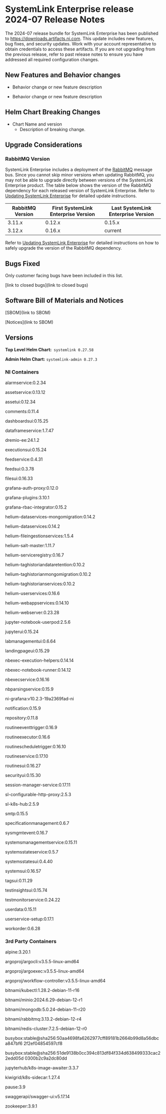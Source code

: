 # SystemLink Enterprise release 2024-07 Release Notes

The 2024-07 release bundle for SystemLink Enterprise has been published to <https://downloads.artifacts.ni.com>. This update includes new features, bug fixes, and security updates. Work with your account representative to obtain credentials to access these artifacts. If you are not upgrading from the previous release, refer to past release notes to ensure you have addressed all required configuration changes.

## New Features and Behavior changes

- Behavior change or new feature description

- Behavior change or new feature description

## Helm Chart Breaking Changes

- Chart Name and version
    - Description of breaking change.

## Upgrade Considerations

### RabbitMQ Version

SystemLink Enterprise includes a deployment of the [RabbitMQ](https://www.rabbitmq.com/) message bus. Since you cannot skip minor versions when updating RabbitMQ, you may not be able to upgrade directly between versions of the SystemLink Enterprise product. The table below shows the version of the RabbitMQ dependency for each released version of SystemLink Enterprise. Refer to [Updating SystemLink Enterprise](https://www.ni.com/docs/en-US/bundle/systemlink-enterprise/page/updating-systemlink-enterprise.html) for detailed update instructions.

| RabbitMQ Version | First SystemLink Enterprise Version | Last SystemLink Enterprise Version |
|------------------|-------------------------------------|------------------------------------|
| 3.11.x           | 0.12.x                              | 0.15.x                             |
| 3.12.x           | 0.16.x                              | current                            |

Refer to [Updating SystemLink Enterprise](https://www.ni.com/docs/en-US/bundle/systemlink-enterprise/page/updating-systemlink-enterprise.html) for detailed instructions on how to safely upgrade the version of the RabbitMQ dependency.

## Bugs Fixed

<!-- This section should link to the excel document that list customer facing bugs, fixed in the current release. The URL for the release (tag) should be used. -->

Only customer facing bugs have been included in this list.

[link to closed bugs](link to closed bugs)

## Software Bill of Materials and Notices

<!-- This section should link to the directories containing notices and SBOM. The URL for the release (tag) should be used. -->

[SBOM](link to SBOM)

[Notices](link to SBOM)

## Versions

**Top Level Helm Chart:** `systemlink 0.27.58`

**Admin Helm Chart:** `systemlink-admin 0.27.3`

### NI Containers

alarmservice:0.2.34

assetservice:0.13.12

assetui:0.12.34

comments:0.11.4

dashboardsui:0.15.25

dataframeservice:1.7.47

dremio-ee:24.1.2

executionsui:0.15.24

feedservice:0.4.31

feedsui:0.3.78

filesui:0.16.33

grafana-auth-proxy:0.12.0

grafana-plugins:3.10.1

grafana-rbac-integrator:0.15.2

helium-dataservices-mongomigration:0.14.2

helium-dataservices:0.14.2

helium-fileingestionservices:1.5.4

helium-salt-master:1.11.7

helium-serviceregistry:0.16.7

helium-taghistoriandataretention:0.10.2

helium-taghistorianmongomigration:0.10.2

helium-taghistorianservices:0.10.2

helium-userservices:0.16.6

helium-webappservices:0.14.10

helium-webserver:0.23.28

jupyter-notebook-userpod:2.5.6

jupyterui:0.15.24

labmanagementui:0.6.64

landingpageui:0.15.29

nbexec-execution-helpers:0.14.14

nbexec-notebook-runner:0.14.12

nbexecservice:0.16.16

nbparsingservice:0.15.9

ni-grafana:v10.2.3-19a2369fad-ni

notification:0.15.9

repository:0.11.8

routineeventtrigger:0.16.9

routineexecutor:0.16.6

routinescheduletrigger:0.16.10

routineservice:0.17.10

routinesui:0.16.27

securityui:0.15.30

session-manager-service:0.17.11

sl-configurable-http-proxy:2.5.3

sl-k8s-hub:2.5.9

smtp:0.15.5

specificationmanagement:0.6.7

sysmgmtevent:0.16.7

systemsmanagementservice:0.15.11

systemsstateservice:0.5.7

systemsstatesui:0.4.40

systemsui:0.16.57

tagsui:0.11.29

testinsightsui:0.15.74

testmonitorservice:0.24.22

userdata:0.15.11

userservice-setup:0.17.1

workorder:0.6.28

### 3rd Party Containers

alpine:3.20.1

argoproj/argocli:v3.5.5-linux-amd64

argoproj/argoexec:v3.5.5-linux-amd64

argoproj/workflow-controller:v3.5.5-linux-amd64

bitnami/kubectl:1.28.2-debian-11-r16

bitnami/minio:2024.6.29-debian-12-r1

bitnami/mongodb:5.0.24-debian-11-r20

bitnami/rabbitmq:3.13.2-debian-12-r4

bitnami/redis-cluster:7.2.5-debian-12-r0

busybox:stable@sha256:50aa4698fa6262977cff89181b2664b99d8a56dbca847bf6
2f2ef04854597cf8

busybox:stable@sha256:51de9138b0cc394c813df84f334d638499333cac22edd05d
0300b2c9a2dc80dd

jupyterhub/k8s-image-awaiter:3.3.7

kiwigrid/k8s-sidecar:1.27.4

pause:3.9

swaggerapi/swagger-ui:v5.17.14

zookeeper:3.9.1

